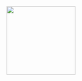 <div align="center">
  <img height="180em" src="https://github-readme-stats.vercel.app/api/top-langs/?username=Harsche&size_weight=0.5&count_weight=0.5&layout=compact&langs_count=7&hide=html,css,javascript&theme=transparent"/>
<div align="center">
